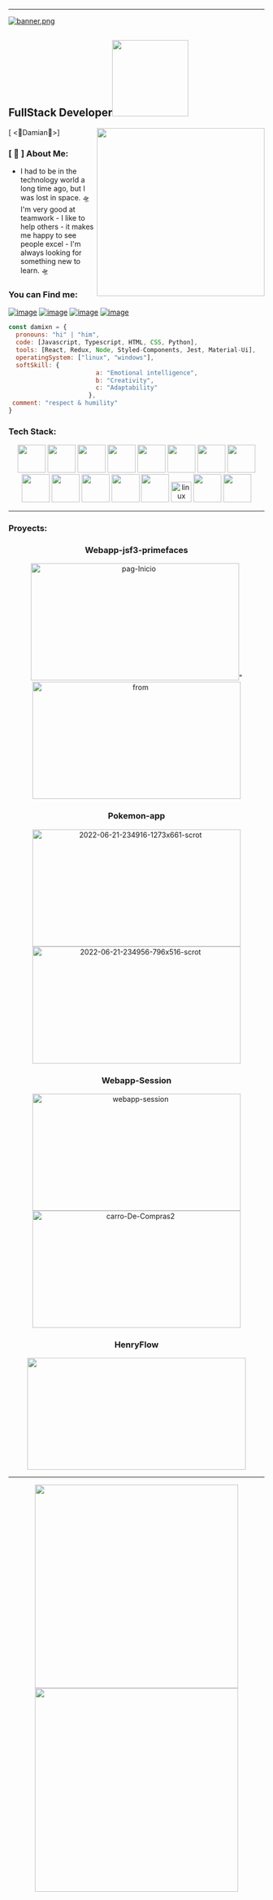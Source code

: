 
---

[![banner.png](https://i.postimg.cc/xTcVjqV0/banner4.png)](https://postimg.cc/Whg75J77)
<h2 color="#F8D210">FullStack Developer<img src="https://3.bp.blogspot.com/_-NyGm2MYc0U/TKp8UzErDmI/AAAAAAAABts/rUY4YyOvTXA/h4.gif" width="150"></h2>
<img align='right' src="http://www.clipartbest.com/cliparts/RTG/EjL/RTGEjLEbc.gif" width="330">
[ <🎴Damian🎴>]

                                                     
                                                       
### [ 🐙 ] About Me:
- I had to be in the technology world a long time ago, but I was lost in space. 🛸 I'm very good at teamwork - I like to help others - it makes me happy to see people excel - I'm always looking for something new to learn. 🛸

### You can Find me:
[![image](https://img.shields.io/badge/LinkedIn-0077B5?style=for-the-badge&logo=linkedin&logoColor=white)](https://www.linkedin.com/in/damian-olmedo-fullstackdeveloper/)
[![image](https://img.shields.io/badge/Instagram-E4405F?style=for-the-badge&logo=instagram&logoColor=white)](https://www.instagram.com/hi.damit/)
[![image](	https://img.shields.io/badge/Twitter-1DA1F2?style=for-the-badge&logo=twitter&logoColor=white)](https://twitter.com/Dxmian_)
[![image](https://img.shields.io/badge/Gmail-D14836?style=for-the-badge&logo=gmail&logoColor=white)](exequiel.ol29@gmail.com)

```javascript
const damixn = {
  pronouns: "hi" | "him",
  code: [Javascript, Typescript, HTML, CSS, Python],
  tools: [React, Redux, Node, Styled-Components, Jest, Material-Ui],
  operatingSystem: ["linux", "windows"],
  softSkill: {
                        a: "Emotional intelligence",
                        b: "Creativity",
                        c: "Adaptability"
                      },
 comment: "respect & humility"
}
```


### Tech Stack:
<p align="center">
 <img src="https://cdn.jsdelivr.net/gh/devicons/devicon/icons/javascript/javascript-original.svg" width="55"/>
 <img src="https://cdn.jsdelivr.net/gh/devicons/devicon/icons/git/git-original-wordmark.svg" width="55"/>
 <img src="https://cdn.jsdelivr.net/gh/devicons/devicon/icons/github/github-original-wordmark.svg" width="55"/>       
 <img src="https://cdn.jsdelivr.net/gh/devicons/devicon/icons/react/react-original-wordmark.svg" width="55"/>
 <img src="https://cdn.jsdelivr.net/gh/devicons/devicon/icons/redux/redux-original.svg" width="55"/>
 <img src="https://cdn.jsdelivr.net/gh/devicons/devicon/icons/sequelize/sequelize-original.svg" width="55"/>
 <img src="https://cdn.jsdelivr.net/gh/devicons/devicon/icons/express/express-original-wordmark.svg" width="55"/>
 <img src="https://cdn.jsdelivr.net/gh/devicons/devicon/icons/html5/html5-original-wordmark.svg" width="55"/>
 <img src="https://cdn.jsdelivr.net/gh/devicons/devicon/icons/css3/css3-original-wordmark.svg" width="55"/>
 <img src="https://cdn.jsdelivr.net/gh/devicons/devicon/icons/postgresql/postgresql-original-wordmark.svg" width="55"/>
 <img src="https://upload.wikimedia.org/wikipedia/commons/5/5b/Logo_de_Auth0.svg" width="55"/>
 <img src="https://cdn.jsdelivr.net/gh/devicons/devicon/icons/typescript/typescript-original.svg" width="55"/>
 
   
 <img src="https://cdn.jsdelivr.net/gh/devicons/devicon/icons/php/php-original.svg" width="55"/>
 <img title="linux" alt="linux" src="https://raw.githubusercontent.com/Thomas-George-T/Thomas-George-T/master/assets/linux-tux.svg" width="40" />
 
 <img src="https://upload.wikimedia.org/wikipedia/commons/thumb/b/ba/Stripe_Logo%2C_revised_2016.svg/2560px-Stripe_Logo%2C_revised_2016.svg.png" width="55"/>
 <img src="https://upload.wikimedia.org/wikipedia/commons/thumb/3/39/PayPal_logo.svg/527px-PayPal_logo.svg.png" width="55"/>
 </p>
 
 ---
### Proyects:
   
<div align ="center">
    
   ### Webapp-jsf3-primefaces
    
   <a href="https://ibb.co/7gw6FTc"><img  width="410px" height="230px" src="https://i.ibb.co/4s65xDy/pag-Inicio.png" alt="pag-Inicio" border="0"></a>" 
   <a href="https://ibb.co/3MfGxYQ"><img  width="410px" height="230px" src="https://i.ibb.co/TbKpQqd/from.png" alt="from" border="0"></a><br /><a target='_blank'     href='https://es.imgbb.com/'></a>
    
  
   ### Pokemon-app
    
<a href="https://ibb.co/QF2RFdJ"><img width="410px" height="230px" src="https://i.ibb.co/mCLwC8R/2022-06-21-234916-1273x661-scrot.png" alt="2022-06-21-234916-1273x661-scrot" border="0"></a>
<a href="https://ibb.co/QPsGvYv"><img width="410px" height="230px" src="https://i.ibb.co/hBpvF2F/2022-06-21-234956-796x516-scrot.png" alt="2022-06-21-234956-796x516-scrot" border="0"></a>
    
   ### Webapp-Session 
    
 <a href="https://ibb.co/5r3mwpV"><img width="410px" height="230px" src="https://i.ibb.co/6HSzL95/webapp-session.png" alt="webapp-session" border="0"></a>
 <a href="https://ibb.co/mN2HnT7"><img width="410px" height="230px" src="https://i.ibb.co/XYKznLT/carro-De-Compras2.png" alt="carro-De-Compras2" border="0"></a>
    
   ### HenryFlow
   <div>

  [<img src="https://i.imgur.com/lTqpLKc.png" width="430" height="220"/>](https://overflow-frontend.vercel.app/)
  
  
 </div>


---
<p align = "center">
  <img src = "https://github-readme-stats.vercel.app/api?username=Damixn31&show_icons=true&theme=bear" width = 400>
  <img src = "https://github-readme-streak-stats.herokuapp.com?user=Damixn31&theme=dark&hide_border=true" width = 400 background="000000">
</p>






</div>






